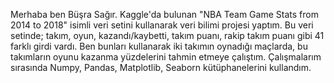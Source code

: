 Merhaba ben Büşra Sağır. Kaggle'da bulunan "NBA Team Game Stats from 2014 to 2018" isimli veri setini kullanarak veri bilimi projesi yaptım. Bu veri setinde; takım, oyun, kazandı/kaybetti, takım puanı, rakip takım puanı gibi 41 farklı girdi vardı. Ben bunları kullanarak iki takımın oynadığı maçlarda, bu takımların oyunu kazanma yüzdelerini tahmin etmeye çalıştım. Çalışmalarım sırasında Numpy, Pandas, Matplotlib, Seaborn kütüphanelerini kullandım.
